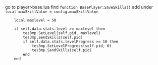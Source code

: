 go to player>base.lua
find ``function BasePlayer:SaveSkills()``
add under ``local maxSkillValue = config.maxSkillValue`` 

		local maxlevel = 50

		if self.data.stats.level >= maxlevel then
			tes3mp.SetLevel(self.pid, maxlevel)
			tes3mp.SendSkills(self.pid)
			if self.data.stats.levelProgress >= 10 then
				tes3mp.SetLevelProgress(self.pid, 0)
				tes3mp.SendSkills(self.pid)
			end
		end
